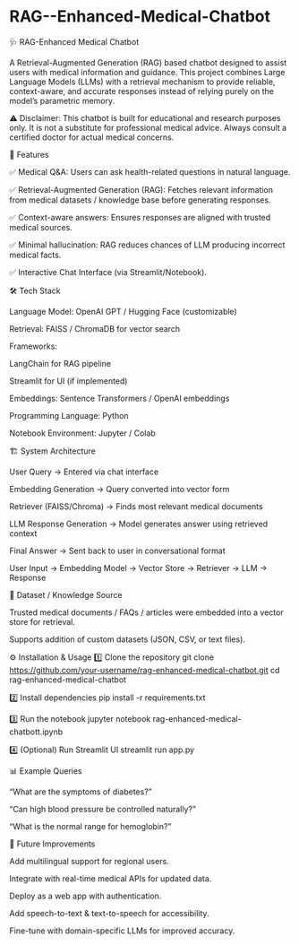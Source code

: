 # RAG--Enhanced-Medical-Chatbot
🩺 RAG-Enhanced Medical Chatbot

A Retrieval-Augmented Generation (RAG) based chatbot designed to assist users with medical information and guidance. This project combines Large Language Models (LLMs) with a retrieval mechanism to provide reliable, context-aware, and accurate responses instead of relying purely on the model’s parametric memory.

⚠️ Disclaimer: This chatbot is built for educational and research purposes only. It is not a substitute for professional medical advice. Always consult a certified doctor for actual medical concerns.

🚀 Features

✅ Medical Q&A: Users can ask health-related questions in natural language.

✅ Retrieval-Augmented Generation (RAG): Fetches relevant information from medical datasets / knowledge base before generating responses.

✅ Context-aware answers: Ensures responses are aligned with trusted medical sources.

✅ Minimal hallucination: RAG reduces chances of LLM producing incorrect medical facts.

✅ Interactive Chat Interface (via Streamlit/Notebook).

🛠️ Tech Stack

Language Model: OpenAI GPT / Hugging Face (customizable)

Retrieval: FAISS / ChromaDB for vector search

Frameworks:

LangChain
 for RAG pipeline

Streamlit
 for UI (if implemented)

Embeddings: Sentence Transformers / OpenAI embeddings

Programming Language: Python

Notebook Environment: Jupyter / Colab

🏗️ System Architecture

User Query → Entered via chat interface

Embedding Generation → Query converted into vector form

Retriever (FAISS/Chroma) → Finds most relevant medical documents

LLM Response Generation → Model generates answer using retrieved context

Final Answer → Sent back to user in conversational format

User Input → Embedding Model → Vector Store → Retriever → LLM → Response

📂 Dataset / Knowledge Source

Trusted medical documents / FAQs / articles were embedded into a vector store for retrieval.

Supports addition of custom datasets (JSON, CSV, or text files).

⚙️ Installation & Usage
1️⃣ Clone the repository
git clone https://github.com/your-username/rag-enhanced-medical-chatbot.git
cd rag-enhanced-medical-chatbot

2️⃣ Install dependencies
pip install -r requirements.txt

3️⃣ Run the notebook
jupyter notebook rag-enhanced-medical-chatbott.ipynb

4️⃣ (Optional) Run Streamlit UI
streamlit run app.py

📊 Example Queries

“What are the symptoms of diabetes?”

“Can high blood pressure be controlled naturally?”

“What is the normal range for hemoglobin?”

🔮 Future Improvements

Add multilingual support for regional users.

Integrate with real-time medical APIs for updated data.

Deploy as a web app with authentication.

Add speech-to-text & text-to-speech for accessibility.

Fine-tune with domain-specific LLMs for improved accuracy. 

